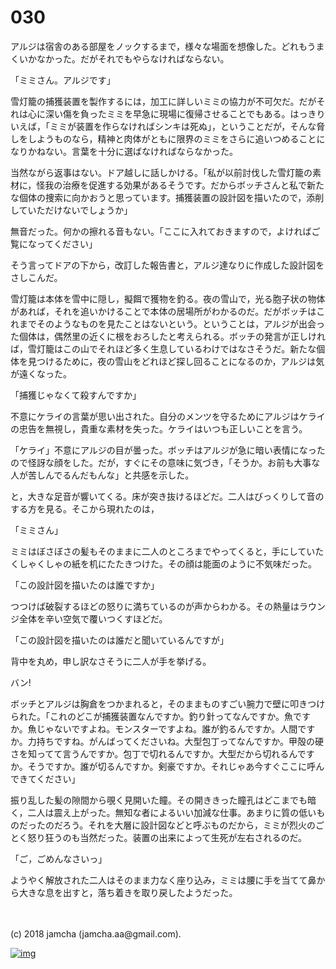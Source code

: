 # 030

アルジは宿舎のある部屋をノックするまで，様々な場面を想像した。どれもうまくいかなかった。だがそれでもやらなければならない。  

「ミミさん。アルジです」  

雪灯籠の捕獲装置を製作するには，加工に詳しいミミの協力が不可欠だ。だがそれは心に深い傷を負ったミミを早急に現場に復帰させることでもある。はっきりいえば，「ミミが装置を作らなければシンキは死ぬ」，ということだが，そんな脅しをしようものなら，精神と肉体がともに限界のミミをさらに追いつめることになりかねない。言葉を十分に選ばなければならなかった。  

当然ながら返事はない。ドア越しに話しかける。「私が以前討伐した雪灯籠の素材に，怪我の治療を促進する効果があるそうです。だからボッチさんと私で新たな個体の捜索に向かおうと思っています。捕獲装置の設計図を描いたので，添削していただけないでしょうか」  

無音だった。何かの擦れる音もない。「ここに入れておきますので，よければご覧になってください」  

そう言ってドアの下から，改訂した報告書と，アルジ達なりに作成した設計図をさしこんだ。  

雪灯籠は本体を雪中に隠し，擬餌で獲物を釣る。夜の雪山で，光る胞子状の物体があれば，それを追いかけることで本体の居場所がわかるのだ。だがボッチはこれまでそのようなものを見たことはないという。ということは，アルジが出会った個体は，偶然里の近くに根をおろしたと考えられる。ボッチの発言が正しければ，雪灯籠はこの山でそれほど多く生息しているわけではなさそうだ。新たな個体を見つけるために，夜の雪山をどれほど探し回ることになるのか，アルジは気が遠くなった。  

「捕獲じゃなくて殺すんですか」  

不意にケライの言葉が思い出された。自分のメンツを守るためにアルジはケライの忠告を無視し，貴重な素材を失った。ケライはいつも正しいことを言う。  

「ケライ」不意にアルジの目が曇った。ボッチはアルジが急に暗い表情になったので怪訝な顔をした。だが，すぐにその意味に気づき，「そうか。お前も大事な人が苦しんでるんだもんな」と共感を示した。  

と，大きな足音が響いてくる。床が突き抜けるほどだ。二人はびっくりして音のする方を見る。そこから現れたのは，  

「ミミさん」  

ミミはぼさぼさの髪もそのままに二人のところまでやってくると，手にしていたくしゃくしゃの紙を机にたたきつけた。その顔は能面のように不気味だった。  

「この設計図を描いたのは誰ですか」  

つつけば破裂するほどの怒りに満ちているのが声からわかる。その熱量はラウンジ全体を辛い空気で覆いつくすほどだ。  

「この設計図を描いたのは誰だと聞いているんですが」  

背中を丸め，申し訳なさそうに二人が手を挙げる。  

バン!  

ボッチとアルジは胸倉をつかまれると，そのままものすごい腕力で壁に叩きつけられた。「これのどこが捕獲装置なんですか。釣り針ってなんですか。魚ですか。魚じゃないですよね。モンスターですよね。誰が釣るんですか。人間ですか。力持ちですね。がんばってくださいね。大型包丁ってなんですか。甲殻の硬さを知ってて言うんですか。包丁で切れるんですか。大型だから切れるんですか。そうですか。誰が切るんですか。剣豪ですか。それじゃあ今すぐここに呼んできてください」  

振り乱した髪の隙間から覗く見開いた瞳。その開ききった瞳孔はどこまでも暗く，二人は震え上がった。無知な者によるいい加減な仕事。あまりに質の低いものだったのだろう。それを大層に設計図などと呼ぶものだから，ミミが烈火のごとく怒り狂うのも当然だった。装置の出来によって生死が左右されるのだ。  

「ご，ごめんなさいっ」  

ようやく解放された二人はそのまま力なく座り込み，ミミは腰に手を当てて鼻から大きな息を出すと，落ち着きを取り戻したようだった。  

<br>  
<br>  
(c) 2018 jamcha (jamcha.aa@gmail.com).  

[![img](http://i.creativecommons.org/l/by-nc-sa/4.0/88x31.png)](http://creativecommons.org/licenses/by-nc-sa/4.0/deed)